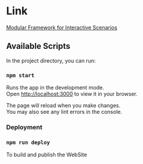 # Link 
[Modular Framework for Interactive Scenarios](https://peci2022.github.io/Project-Terminal/)

## Available Scripts

In the project directory, you can run:

### `npm start`

Runs the app in the development mode.\
Open [http://localhost:3000](http://localhost:3000) to view it in your browser.

The page will reload when you make changes.\
You may also see any lint errors in the console.

### Deployment

### `npm run deploy`

To build and publish the WebSite
